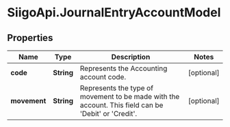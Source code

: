 # SiigoApi.JournalEntryAccountModel

## Properties

Name | Type | Description | Notes
------------ | ------------- | ------------- | -------------
**code** | **String** | Represents the Accounting account code. | [optional] 
**movement** | **String** | Represents the type of movement to be made with the account.  This field can be &#39;Debit&#39; or &#39;Credit&#39;. | [optional] 


